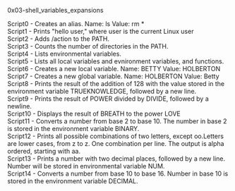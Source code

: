 0x03-shell_variables_expansions

Script0 - Creates an alias. Name: ls Value: rm *\
Script1 - Prints "hello user," where user is the current Linux user\
Script2 - Adds /action to the PATH.\
Script3 - Counts the number of directories in the PATH.\
Script4 - Lists environmental variables.\
Script5 - Lists all local variables and evnironment variables, and functions.\
Script6 - Creates a new local variable. Name: BETTY Value: HOLBERTON\
Script7 - Creates a new global variable. Name: HOLBERTON Value: Betty\
Script8 - Prints the result of the addition of 128 with the value stored in the environment variable TRUEKNOWLEDGE, followed by a new line.\
Script9 - Prints the result of POWER divided by DIVIDE, followed by a newline.\
Script10 - Displays the result of BREATH to the power LOVE\
Script11 - Converts a number from base 2 to base 10. The number in base 2 is stored in the environment variable BINARY.\
Script12 - Prints all possible combinations of two letters, except oo.Letters are lower cases, from z to z. One combination per line. The output is alpha ordered, starting with aa.\
Script13 - Prints a number with two decimal places, followed by a new line.\
Number will be stored in environmental variable NUM.\
Script14 - Converts a number from base 10 to base 16. Number in base 10 is stored in the environment variable DECIMAL.
